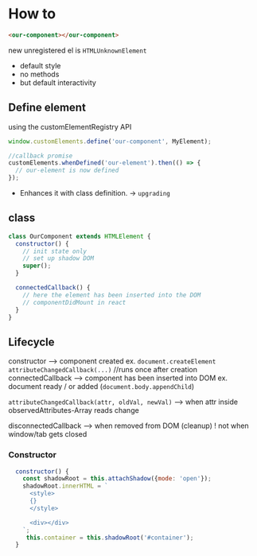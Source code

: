 # How to

```html
<our-component></our-component>
```

new unregistered el is `HTMLUnknownElement`

- default style
- no methods
- but default interactivity

## Define element

using the customElementRegistry API

```js
window.customElements.define('our-component', MyElement);
```

```js
//callback promise
customElements.whenDefined('our-element').then(() => {
  // our-element is now defined
});
```

- Enhances it with class definition.
  -> `upgrading`

## class

```js
class OurComponent extends HTMLElement {
  constructor() {
    // init state only
    // set up shadow DOM
    super();
  }

  connectedCallback() {
    // here the element has been inserted into the DOM
    // componentDidMount in react
  }
}
```

## Lifecycle

constructor
--> component created
ex. `document.createElement`
`attributeChangedCallback(...)` //runs once after creation
connectedCallback
--> component has been inserted into DOM
ex. document ready / or added (`document.body.appendChild`)

`attributeChangedCallback(attr, oldVal, newVal)`
--> when attr inside
observedAttributes-Array reads change

disconnectedCallback
--> when removed from DOM (cleanup)
! not when window/tab gets closed

### Constructor

```js
  constructor() {
    const shadowRoot = this.attachShadow({mode: 'open'});
    shadowRoot.innerHTML = `
      <style>
      {}
      </style>

      <div></div>
    `;
     this.container = this.shadowRoot('#container');
  }

```
